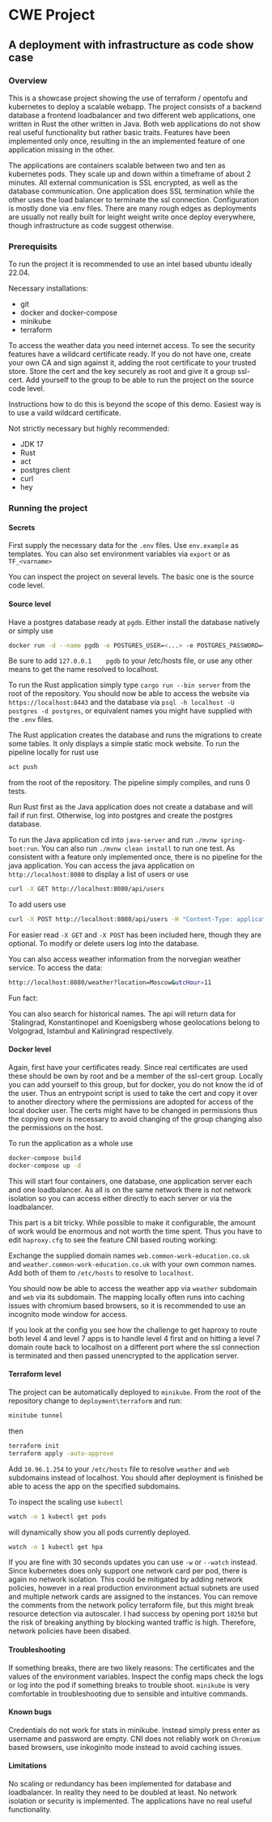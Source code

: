 # CWE Project

## A deployment with infrastructure as code show case

### Overview

This is a showcase project showing the use of terraform / opentofu and kubernetes to
deploy a scalable webapp. The project consists of a backend database a frontend loadbalancer
and two different web applications, one written in Rust the other written in Java.
Both web applications do not show real useful functionality but rather basic
traits. Features have been implemented only once, resulting in the an implemented
feature of one application missing in the other.

The applications are containers scalable between two and ten as kubernetes pods.
They scale up and down within a timeframe of about 2 minutes. All external communication
is SSL encrypted, as well as the database communication. One application does SSL termination
while the other uses the load balancer to terminate the ssl connection. Configuration
is mostly done via .env files. There are many rough edges as deployments are usually not
really built for leight weight write once deploy everywhere, though infrastructure as
code suggest otherwise.

### Prerequisits

To run the project it is recommended to use an intel based ubuntu ideally 22.04.

Necessary installations:

- git
- docker and docker-compose
- minikube
- terraform

To access the weather data you need internet access. To see the security features
have a wildcard certificate ready. If you do not have one, create your own CA
and sign against it, adding the root certificate to your trusted store. Store the
cert and the key securely as root and give it a group ssl-cert. Add yourself to
the group to be able to run the project on the source code level.

Instructions how to do this is beyond the scope of this demo. Easiest way is to use
a vaild wildcard certificate.

Not strictly necessary but highly recommended:

- JDK 17
- Rust
- act
- postgres client
- curl
- hey

### Running the project

#### Secrets

First supply the necessary data for the `.env` files. Use `env.example` as templates.
You can also set environment variables via `export` or as `TF_<varname>`

You can inspect the project on several levels. The basic one is the source code level.

#### Source level

Have a postgres database ready at `pgdb`. Either install the database natively or simply
use

```bash
docker run -d --name pgdb -e POSTGRES_USER=<...> -e POSTGRES_PASSWORD=<...> postgres:latest
```

Be sure to add `127.0.0.1    pgdb` to your /etc/hosts file, or use any other means to
get the name resolved to localhost.

To run the Rust application simply type `cargo run --bin server` from the root of the
repository. You should now be able to access the website via `https://localhost:8443`
and the database via `psql -h localhost -U postgres -d postgres`, or equivalent names
you might have supplied with the `.env` files.

The Rust application creates the database and runs the migrations to create some tables.
It only displays a simple static mock website. To run the pipeline locally for rust use

```bash
act push
```

from the root of the repository. The pipeline simply compiles, and runs 0 tests.

Run Rust first as the Java application does not create a database and will fail if run first. Otherwise, log into postgres and create the postgres database.

To run the Java application cd into `java-server` and run `./mvnw spring-boot:run`. You can also
run `./mvnw clean install` to run one test. As consistent with a feature only implemented once,
there is no pipeline for the java application.
You can access the java application on `http://localhost:8080` to display a list of users or
use

```bash
curl -X GET http://localhost:8080/api/users
```

To add users use

```bash
curl -X POST http://localhost:8080/api/users -H "Content-Type: application/json" -d '{"name": "John Doe", "email": "john.doe@example.com"}'
```

For easier read `-X GET` and `-X POST` has been included here, though they are optional.
To modify or delete users log into the database.

You can also access weather information from the norvegian weather service. To access the data:

```bash
http://localhost:8080/weather?location=Moscow&utcHour=11
```

Fun fact:

You can also search for historical names. The api will return data for `Stalingrad, Konstantinopel and Koenigsberg whose geolocations belong to Volgograd, Istambul and Kaliningrad respectively.

#### Docker level

Again, first have your certificates ready. Since real certificates are used these should be own by root and be a member of the ssl-cert group. Locally you can add yourself to this group, but for docker, you do not know the id of the user. Thus an entrypoint script is used to take the cert and copy it over to another directory where the permissions are adopted for access of
the local docker user. The certs might have to be changed in permissions thus the copying over is necessary to avoid
changing of the group changing also the permissions on the host.

To run the application as a whole use

```bash
docker-compose build
docker-compose up -d
```

This will start four containers, one database, one application server each and one loadbalancer.
As all is on the same network there is not network isolation so you can access either directly
to each server or via the loadbalancer.

This part is a bit tricky. While possible to make it configurable, the amount of work would be enormous and not worth the time spent. Thus you have to edit `haproxy.cfg` to see the feature CNI based routing working:

Exchange the supplied domain names `web.common-work-education.co.uk` and `weather.common-work-education.co.uk` with your own common names. Add both of them to `/etc/hosts` to resolve to `localhost`.

You should now be able to access the weather app via `weather` subdomain and `web` via its subdomain. The mapping locally often runs into caching issues with chromium based browsers, so it is recommended to use
an incognito mode window for access.

If you look at the config you see how the challenge to get haproxy to route both level 4 and level 7 apps is to handle level 4 first and on hitting a level 7 domain route back to localhost on a different port where the ssl connection is terminated and then passed unencrypted to the application server.

#### Terraform level

The project can be automatically deployed to `minikube`. From the root of the repository change to `deployment\terraform` and run:

```bash
minitube tunnel
```

then

```bash
terraform init
terraform apply -auto-approve
```

Add `10.96.1.254` to your `/etc/hosts` file to resolve `weather` and `web` subdomains instead of localhost. You should after
deployment is finished be able to acess the app on the specified subdomains.

To inspect the scaling use `kubectl`

```bash
watch -n 1 kubectl get pods
```

will dynamically show you all pods currently deployed.

```bash
watch -n 1 kubectl get hpa
```

If you are fine with 30 seconds updates you can use `-w` or `--watch` instead. Since kubernetes does only support one
network card per pod, there is again no network isolation. This could be mitigated by adding network policies, however in
a real production environment actual subnets are used and multiple network cards are assigned to the instances.
You can remove the comments from the network policy terraform file, but this might break resource detection via autoscaler.
I had success by opening port `10250` but the risk of breaking anything by blocking wanted traffic is high. Therefore,
network policies have been disabed.

#### Troubleshooting

If something breaks, there are two likely reasons: The certificates and the values of the environment variables.
Inspect the config maps check the logs or log into the pod if something breaks to trouble shoot. `minikube` is
very comfortable in troubleshooting due to sensible and intuitive commands.

#### Known bugs

Credentials do not work for stats in minikube. Instead simply press enter as username and password are empty.
CNI does not reliably work on `Chromium` based browsers, use inkoginito mode instead to avoid caching issues.

#### Limitations

No scaling or redundancy has been implemented for database and loadbalancer. In reality they need to be doubled at least.
No network isolation or security is implemented. The applications have no real useful functionality.
